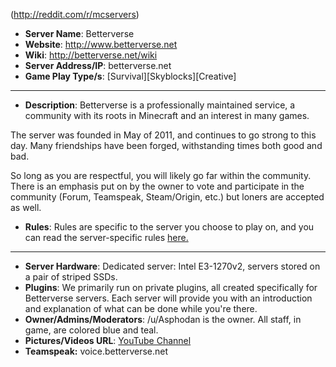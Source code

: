 (http://reddit.com/r/mcservers)

* **Server Name**: Betterverse
* **Website**: http://www.betterverse.net
* **Wiki**: http://betterverse.net/wiki
* **Server Address/IP**: betterverse.net
* **Game Play Type/s**: [Survival][Skyblocks][Creative]

---

* **Description**: Betterverse is a professionally maintained service, a community with its roots in Minecraft and an interest in many games.

The server was founded in May of 2011, and continues to go strong to this day. Many friendships have been forged, withstanding times both good and bad.

So long as you are respectful, you will likely go far within the community. There is an emphasis put on by the owner to vote and participate in the community (Forum, Teamspeak, Steam/Origin, etc.) but loners are accepted as well.

* **Rules**: Rules are specific to the server you choose to play on, and you can read the server-specific rules [here.](http://www.betterverse.net/wiki/Main_Page)

---

* **Server Hardware**: Dedicated server: Intel E3-1270v2, servers stored on a pair of striped SSDs.
* **Plugins**: We primarily run on private plugins, all created specifically for Betterverse servers. Each server will provide you with an introduction and explanation of what can be done while you're there.
* **Owner/Admins/Moderators**: /u/Asphodan is the owner. All staff, in game, are colored blue and teal.
* **Pictures/Videos URL**: [YouTube Channel](http://www.youtube.com/betterverseinfo)
* **Teamspeak:** voice.betterverse.net